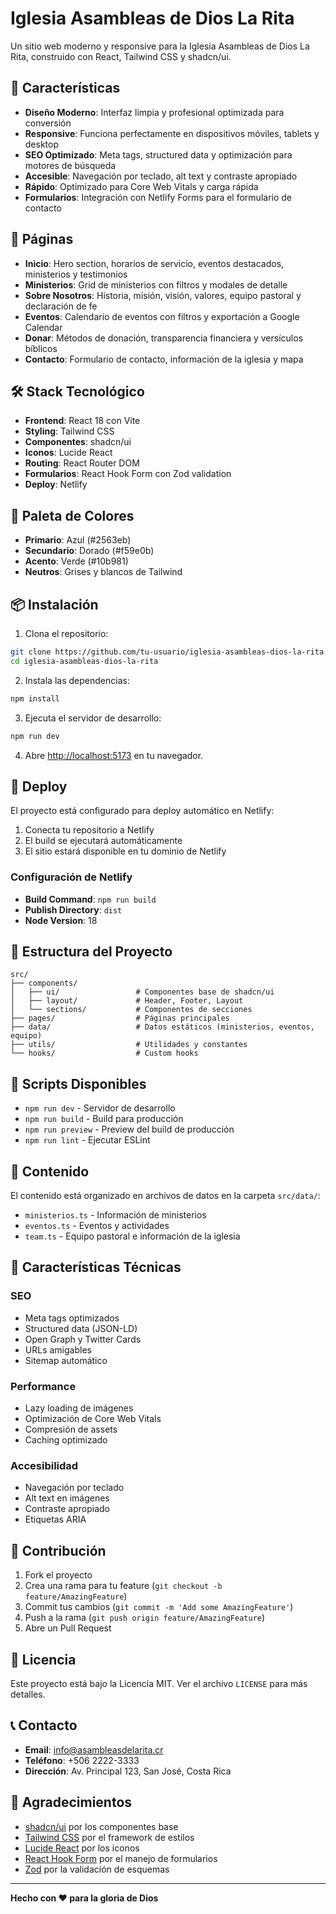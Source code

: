 # Iglesia Asambleas de Dios La Rita

Un sitio web moderno y responsive para la Iglesia Asambleas de Dios La Rita, construido con React, Tailwind CSS y shadcn/ui.

## 🚀 Características

- **Diseño Moderno**: Interfaz limpia y profesional optimizada para conversión
- **Responsive**: Funciona perfectamente en dispositivos móviles, tablets y desktop
- **SEO Optimizado**: Meta tags, structured data y optimización para motores de búsqueda
- **Accesible**: Navegación por teclado, alt text y contraste apropiado
- **Rápido**: Optimizado para Core Web Vitals y carga rápida
- **Formularios**: Integración con Netlify Forms para el formulario de contacto

## 📱 Páginas

- **Inicio**: Hero section, horarios de servicio, eventos destacados, ministerios y testimonios
- **Ministerios**: Grid de ministerios con filtros y modales de detalle
- **Sobre Nosotros**: Historia, misión, visión, valores, equipo pastoral y declaración de fe
- **Eventos**: Calendario de eventos con filtros y exportación a Google Calendar
- **Donar**: Métodos de donación, transparencia financiera y versículos bíblicos
- **Contacto**: Formulario de contacto, información de la iglesia y mapa

## 🛠️ Stack Tecnológico

- **Frontend**: React 18 con Vite
- **Styling**: Tailwind CSS
- **Componentes**: shadcn/ui
- **Iconos**: Lucide React
- **Routing**: React Router DOM
- **Formularios**: React Hook Form con Zod validation
- **Deploy**: Netlify

## 🎨 Paleta de Colores

- **Primario**: Azul (#2563eb)
- **Secundario**: Dorado (#f59e0b)
- **Acento**: Verde (#10b981)
- **Neutros**: Grises y blancos de Tailwind

## 📦 Instalación

1. Clona el repositorio:
```bash
git clone https://github.com/tu-usuario/iglesia-asambleas-dios-la-rita.git
cd iglesia-asambleas-dios-la-rita
```

2. Instala las dependencias:
```bash
npm install
```

3. Ejecuta el servidor de desarrollo:
```bash
npm run dev
```

4. Abre [http://localhost:5173](http://localhost:5173) en tu navegador.

## 🚀 Deploy

El proyecto está configurado para deploy automático en Netlify:

1. Conecta tu repositorio a Netlify
2. El build se ejecutará automáticamente
3. El sitio estará disponible en tu dominio de Netlify

### Configuración de Netlify

- **Build Command**: `npm run build`
- **Publish Directory**: `dist`
- **Node Version**: 18

## 📁 Estructura del Proyecto

```
src/
├── components/
│   ├── ui/                 # Componentes base de shadcn/ui
│   ├── layout/             # Header, Footer, Layout
│   └── sections/           # Componentes de secciones
├── pages/                  # Páginas principales
├── data/                   # Datos estáticos (ministerios, eventos, equipo)
├── utils/                  # Utilidades y constantes
└── hooks/                  # Custom hooks
```

## 🔧 Scripts Disponibles

- `npm run dev` - Servidor de desarrollo
- `npm run build` - Build para producción
- `npm run preview` - Preview del build de producción
- `npm run lint` - Ejecutar ESLint

## 📝 Contenido

El contenido está organizado en archivos de datos en la carpeta `src/data/`:

- `ministerios.ts` - Información de ministerios
- `eventos.ts` - Eventos y actividades
- `team.ts` - Equipo pastoral e información de la iglesia

## 🎯 Características Técnicas

### SEO
- Meta tags optimizados
- Structured data (JSON-LD)
- Open Graph y Twitter Cards
- URLs amigables
- Sitemap automático

### Performance
- Lazy loading de imágenes
- Optimización de Core Web Vitals
- Compresión de assets
- Caching optimizado

### Accesibilidad
- Navegación por teclado
- Alt text en imágenes
- Contraste apropiado
- Etiquetas ARIA

## 🤝 Contribución

1. Fork el proyecto
2. Crea una rama para tu feature (`git checkout -b feature/AmazingFeature`)
3. Commit tus cambios (`git commit -m 'Add some AmazingFeature'`)
4. Push a la rama (`git push origin feature/AmazingFeature`)
5. Abre un Pull Request

## 📄 Licencia

Este proyecto está bajo la Licencia MIT. Ver el archivo `LICENSE` para más detalles.

## 📞 Contacto

- **Email**: info@asambleasdelarita.cr
- **Teléfono**: +506 2222-3333
- **Dirección**: Av. Principal 123, San José, Costa Rica

## 🙏 Agradecimientos

- [shadcn/ui](https://ui.shadcn.com/) por los componentes base
- [Tailwind CSS](https://tailwindcss.com/) por el framework de estilos
- [Lucide React](https://lucide.dev/) por los iconos
- [React Hook Form](https://react-hook-form.com/) por el manejo de formularios
- [Zod](https://zod.dev/) por la validación de esquemas

---

**Hecho con ❤️ para la gloria de Dios**

